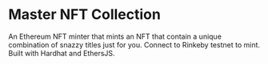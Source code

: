 # Master NFT Collection

An Ethereum NFT minter that mints an NFT that contain a unique combination of snazzy titles just for you. Connect to Rinkeby testnet to mint. Built with Hardhat and EthersJS. 



